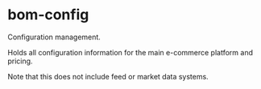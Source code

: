 # bom-config

Configuration management.

Holds all configuration information for the main e-commerce platform and pricing.

Note that this does not include feed or market data systems.


